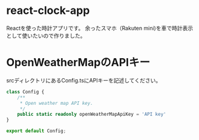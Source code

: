# react-clock-app

Reactを使った時計アプリです。
余ったスマホ（Rakuten mini)を車で時計表示として使いたいので作りました。

# OpenWeatherMapのAPIキー
srcディレクトリにあるConfig.tsにAPIキーを記述してください。

```typescript:Config.ts
class Config {
    /**
     * Open weather map API key.
     */
    public static readonly openWeatherMapApiKey = 'API key'
}

export default Config;
```